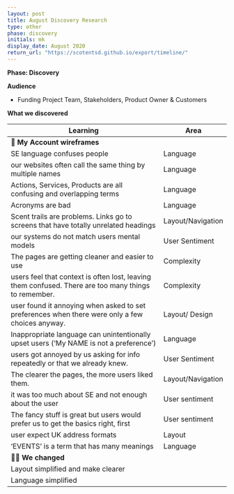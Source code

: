 ```yaml
---
layout: post
title: August Discovery Research
type: other
phase: discovery
initials: mk
display_date: August 2020
return_url: "https://scotentsd.github.io/export/timeline/"
---
```



**Phase: Discovery**

**Audience**
- Funding Project Team, Stakeholders, Product Owner & Customers

**What we discovered**

Learning | Area
--- | ---
📖 **My Account wireframes** |  	
  SE language confuses people	| Language
  our websites often call the same thing by multiple names	| Language
  Actions, Services, Products are all confusing and overlapping terms	| Language
  Acronyms are bad	| Language
  Scent trails are problems. Links go to screens that have totally unrelated headings	| Layout/Navigation
  our systems do not match users mental models	| User Sentiment
  The pages are getting cleaner and easier to use	| Complexity
  users feel that context is often lost, leaving them confused. There are too many things to remember.	| Complexity
  user found it annoying when asked to set preferences when there were only a few choices anyway. 	| Layout/ Design
  Inappropriate language can unintentionally upset users (‘My NAME is not a preference’)	| Language
  users got annoyed by us asking for info repeatedly or that we already knew. 	| User Sentiment
  The clearer the pages, the more users liked them.	| Layout/Navigation
  it was too much about SE and not enough about the user	| User sentiment
  The fancy stuff is great but users would prefer us to get the basics right, first	| User sentiment
  user expect UK address formats	| Layout
  ‘EVENTS’ is a term that has many meanings	| Language
👷‍♀️ **We changed** |  
Layout simplified and make clearer |
Language simplified	|


<!--more-->
